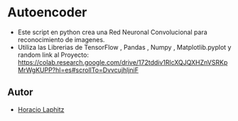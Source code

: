 # Autoencoder
- Este script en python crea una Red Neuronal Convolucional para reconocimiento de imagenes.
- Utiliza las Librerias de TensorFlow , Pandas , Numpy , Matplotlib.pyplot y random
link al Proyecto: https://colab.research.google.com/drive/172tddiv1RlcXQJQXHZnVSRKpMrWgKUPP?hl=es#scrollTo=DvvcujhljniF
## Autor

- [Horacio Laphitz](https://www.github.com/Hache22)

